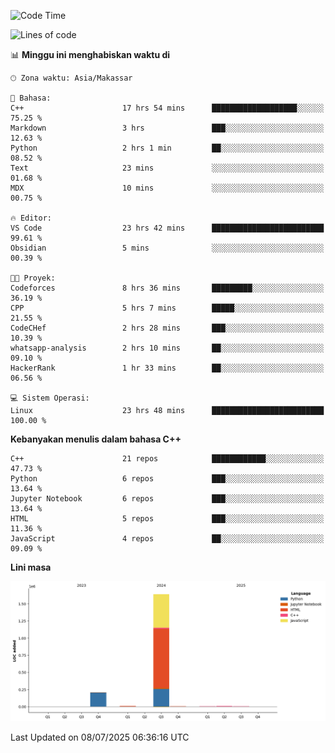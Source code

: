 <!--START_SECTION:waka-->
![Code Time](http://img.shields.io/badge/Code%20Time-317%20hrs%2045%20mins-blue)

![Lines of code](https://img.shields.io/badge/Sejak%20Hello%20World%20aku%20telah%20menulis-1.9%20million%20baris%20kode-blue)

📊 **Minggu ini menghabiskan waktu di** 

```text
🕑︎ Zona waktu: Asia/Makassar

💬 Bahasa: 
C++                      17 hrs 54 mins      ███████████████████░░░░░░   75.25 % 
Markdown                 3 hrs               ███░░░░░░░░░░░░░░░░░░░░░░   12.63 % 
Python                   2 hrs 1 min         ██░░░░░░░░░░░░░░░░░░░░░░░   08.52 % 
Text                     23 mins             ░░░░░░░░░░░░░░░░░░░░░░░░░   01.68 % 
MDX                      10 mins             ░░░░░░░░░░░░░░░░░░░░░░░░░   00.75 % 

🔥 Editor: 
VS Code                  23 hrs 42 mins      █████████████████████████   99.61 % 
Obsidian                 5 mins              ░░░░░░░░░░░░░░░░░░░░░░░░░   00.39 % 

🐱‍💻 Proyek: 
Codeforces               8 hrs 36 mins       █████████░░░░░░░░░░░░░░░░   36.19 % 
CPP                      5 hrs 7 mins        █████░░░░░░░░░░░░░░░░░░░░   21.55 % 
CodeCHef                 2 hrs 28 mins       ███░░░░░░░░░░░░░░░░░░░░░░   10.39 % 
whatsapp-analysis        2 hrs 10 mins       ██░░░░░░░░░░░░░░░░░░░░░░░   09.10 % 
HackerRank               1 hr 33 mins        ██░░░░░░░░░░░░░░░░░░░░░░░   06.56 % 

💻 Sistem Operasi: 
Linux                    23 hrs 48 mins      █████████████████████████   100.00 % 
```

**Kebanyakan menulis dalam bahasa C++** 

```text
C++                      21 repos            ████████████░░░░░░░░░░░░░   47.73 % 
Python                   6 repos             ███░░░░░░░░░░░░░░░░░░░░░░   13.64 % 
Jupyter Notebook         6 repos             ███░░░░░░░░░░░░░░░░░░░░░░   13.64 % 
HTML                     5 repos             ███░░░░░░░░░░░░░░░░░░░░░░   11.36 % 
JavaScript               4 repos             ██░░░░░░░░░░░░░░░░░░░░░░░   09.09 % 
```



**Lini masa**

![Lines of Code chart](https://raw.githubusercontent.com/yusuf601/yusuf601/main/assets/bar_graph.png)


 Last Updated on 08/07/2025 06:36:16 UTC
<!--END_SECTION:waka-->

